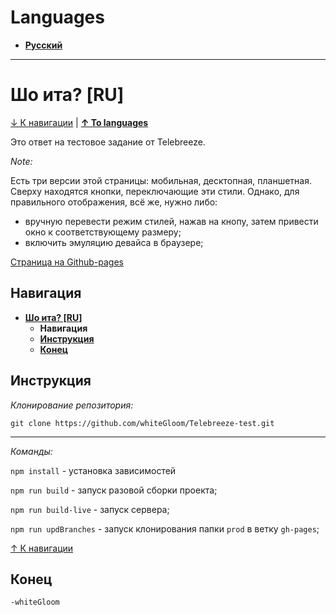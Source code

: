 # Languages
* **[Русский](#шо-ита-ru "Русский")**

------------

# Шо ита? [RU]

[↓ К навигации](#навигация "↓ К навигации") | **[↑ To languages](#languages " ↑To languages")**

Это ответ на тестовое задание от Telebreeze.

*Note:*

Есть три версии этой страницы: мобильная, десктопная, планшетная. Сверху находятся кнопки, переключающие эти стили.
Однако, для правильного отображения, всё же, нужно либо:

* вручную перевести режим стилей, нажав на кнопу, затем привести окно к соответствующему размеру;
* включить эмуляцию девайса в браузере;


[Страница на Github-pages](https://whitegloom.github.io/Telebreeze-test/ "Страница на Github-pages")

## Навигация

* **[Шо ита? [RU]](#шо-ита-ru "Шо ита? [RU]")**
	* **Навигация**
	* **[Инструкция](#инструкция "инструкция")**
	* **[Конец](#конец "конец")**

## Инструкция

*Клонирование репозитория:*

`git clone https://github.com/whiteGloom/Telebreeze-test.git`

------------

*Команды:*

`npm install` - установка зависимостей

`npm run build` - запуск разовой сборки проекта;

`npm run build-live` - запуск сервера;

`npm run updBranches` - запуск клонирования папки `prod` в ветку `gh-pages`;

[↑ К навигации](#навигация "↑ К навигации")

## Конец

`-whiteGloom`